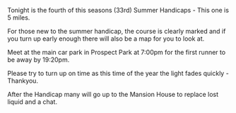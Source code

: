 Tonight is the fourth of this seasons (33rd) Summer Handicaps - This one is 5 miles.

For those new to the summer handicap, the course is clearly marked and if you turn up early enough there will also be a map for you to look at.

Meet at the main car park in Prospect Park at 7:00pm for the first runner to be away by 19:20pm.

Please try to turn up on time as this time of the year the light fades quickly - Thankyou.

After the Handicap many will go up to the Mansion House to replace lost liquid and a chat.